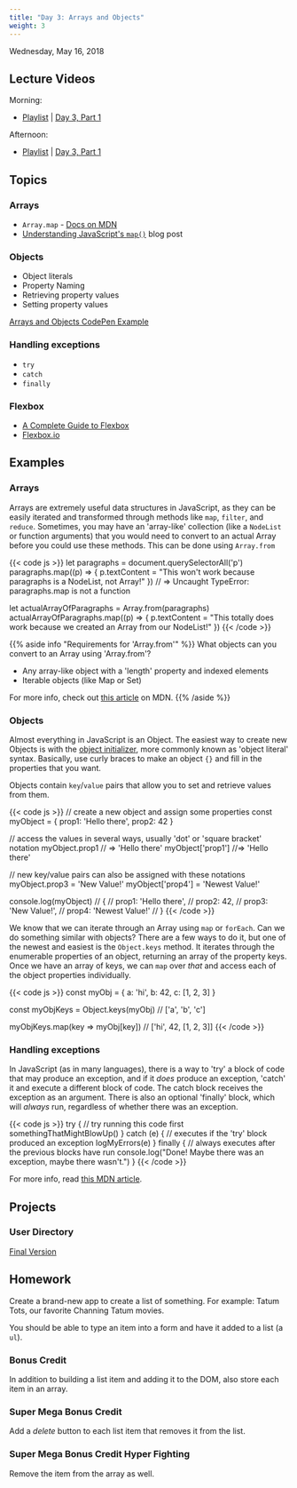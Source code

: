 ```yaml
---
title: "Day 3: Arrays and Objects"
weight: 3
---
```


<date>Wednesday, May 16, 2018</date>

## Lecture Videos

Morning:

* [Playlist](https://www.youtube.com/watch?v=vGMMHQfp8Vk&list=PLuT2TqJuwaY_Hj168ujFhP0w5HzmaDLfG) | [Day 3, Part 1](https://www.youtube.com/watch?v=mOC3SwLgYTo&index=25&list=PLuT2TqJuwaY_Hj168ujFhP0w5HzmaDLfG)

Afternoon:

* [Playlist](https://www.youtube.com/watch?v=uX8_DUKyTx0&list=PLuT2TqJuwaY_XxGei4xUXZn9HuTU3jBRk) | [Day 3, Part 1](https://www.youtube.com/watch?v=Y1uDUTL9BJU&list=PLuT2TqJuwaY_XxGei4xUXZn9HuTU3jBRk&index=27)
 
## Topics

### Arrays
* `Array.map` - [Docs on MDN](https://developer.mozilla.org/en-US/docs/Web/JavaScript/Reference/Global_Objects/Array/map?v=control)
* [Understanding JavaScript's `map()`](https://www.discovermeteor.com/blog/understanding-javascript-map/) blog post

### Objects
* Object literals
* Property Naming
* Retrieving property values
* Setting property values

[Arrays and Objects CodePen Example](https://codepen.io/dstrus/pen/aGRLBo?editors=0012)

### Handling exceptions

* `try`
* `catch`
* `finally`

### Flexbox

* [A Complete Guide to Flexbox](https://css-tricks.com/snippets/css/a-guide-to-flexbox/)
* [Flexbox.io](https://flexbox.io/)

## Examples

### Arrays
Arrays are extremely useful data structures in JavaScript, as they can be easily iterated and transformed through methods like `map`, `filter`, and `reduce`.  Sometimes, you may have an 'array-like' collection (like a `NodeList` or function arguments) that you would need to convert to an actual Array before you could use these methods.  This can be done using `Array.from`

{{< code js >}}
let paragraphs = document.querySelectorAll('p')
paragraphs.map((p) => {
  p.textContent = "This won't work because paragraphs is a NodeList, not Array!"
})
// => Uncaught TypeError: paragraphs.map is not a function

let actualArrayOfParagraphs = Array.from(paragraphs)
actualArrayOfParagraphs.map((p) => {
  p.textContent = "This totally does work because we created an Array from our NodeList!"
})
{{< /code >}}

{{% aside info "Requirements for 'Array.from'" %}}
What objects can you convert to an Array using 'Array.from'?  

* Any array-like object with a 'length' property and indexed elements
* Iterable objects (like Map or Set)

For more info, check out [this article](https://developer.mozilla.org/en-US/docs/Web/JavaScript/Reference/Global_Objects/Array/from?v=control) on MDN.
{{% /aside %}}

### Objects
Almost everything in JavaScript is an Object.  The easiest way to create new Objects is with the [object initializer](https://developer.mozilla.org/en-US/docs/Web/JavaScript/Reference/Operators/Object_initializer), more commonly known as 'object literal' syntax.  Basically, use curly braces to make an object `{}` and fill in the properties that you want.

Objects contain `key`/`value` pairs that allow you to set and retrieve values from them.

{{< code js >}}
// create a new object and assign some properties
const myObject = {
  prop1: 'Hello there',
  prop2: 42
}

// access the values in several ways, usually 'dot' or 'square bracket' notation
myObject.prop1 // => 'Hello there'
myObject['prop1'] //=> 'Hello there'

// new key/value pairs can also be assigned with these notations
myObject.prop3 = 'New Value!'
myObject['prop4'] = 'Newest Value!'

console.log(myObject)
// { 
//   prop1: 'Hello there',
//   prop2: 42,
//   prop3: 'New Value!',
//   prop4: 'Newest Value!'
// }
{{< /code >}}

We know that we can iterate through an Array using `map` or `forEach`.  Can we do something similar with objects?  There are a few ways to do it, but one of the newest and easiest is the `Object.keys` method.  It iterates through the enumerable properties of an object, returning an array of the property keys. Once we have an array of keys, we can `map` over _that_ and access each of the object properties individually.

{{< code js >}}
const myObj = {
  a: 'hi',
  b: 42,
  c: [1, 2, 3]
}

const myObjKeys = Object.keys(myObj)    // ['a', 'b', 'c']

myObjKeys.map(key => myObj[key])        // ['hi', 42, [1, 2, 3]]
{{< /code >}}

### Handling exceptions
In JavaScript (as in many languages), there is a way to 'try' a block of code that may produce an exception, and if it _does_ produce an exception, 'catch' it and execute a different block of code.  The catch block receives the exception as an argument.  There is also an optional 'finally' block, which will _always_ run, regardless of whether there was an exception.

{{< code js >}}
try {
  // try running this code first
  somethingThatMightBlowUp()
} catch (e) {
  // executes if the 'try' block produced an exception
  logMyErrors(e)
} finally {
  // always executes after the previous blocks have run
  console.log("Done!  Maybe there was an exception, maybe there wasn't.")
}
{{< /code >}}

For more info, read [this MDN article](https://developer.mozilla.org/en-US/docs/Web/JavaScript/Reference/Statements/try...catch).

## Projects

### User Directory
[Final Version](https://github.com/xtbc18s1/user-directory)

## Homework

Create a brand-new app to create a list of something. For example: Tatum Tots, our favorite Channing Tatum movies.

You should be able to type an item into a form and have it added to a list (a `ul`).

### Bonus Credit

In addition to building a list item and adding it to the DOM, also store each item in an array.

### Super Mega Bonus Credit

Add a _delete_ button to each list item that removes it from the list.

### Super Mega Bonus Credit Hyper Fighting

Remove the item from the array as well.
